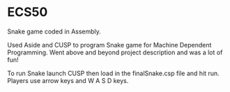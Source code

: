 ECS50
=====

Snake game coded in Assembly.

Used Aside and CUSP to program Snake game for Machine Dependent Programming. Went above and beyond project 
description and was a lot of fun!

To run Snake launch CUSP then load in the finalSnake.csp file and hit run. Players use arrow keys and W A S D keys.

